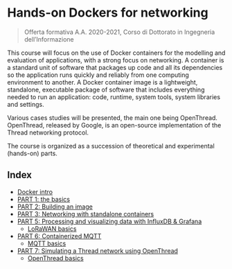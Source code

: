 # Hands-on Dockers for networking
> Offerta formativa A.A. 2020-2021, Corso di Dottorato in Ingegneria dell’Informazione

This course will focus on the use of Docker containers for the modelling and evaluation of applications, with a strong focus on networking. A container is a standard unit of software that packages up code and all its dependencies so the application runs quickly and reliably from one computing environment to another. A Docker container image is a lightweight, standalone, executable package of software that includes everything needed to run an application: code, runtime, system tools, system libraries and settings. 

Various cases studies will be presented, the main one being OpenThread. OpenThread, released by Google, is an open-source implementation of the Thread networking protocol. 

The course is organized as a succession of theoretical and experimental (hands-on) parts.

## Index
* [Docker intro](https://github.com/pmanzoni/phdunimed/blob/main/slides/1_docker.pdf)
* [PART 1: the basics](https://hackmd.io/@phdunimed/BJ4Zb39l_)
* [PART 2: Building an image](https://hackmd.io/@phdunimed/B1l7nxlWu)
* [PART 3: Networking with standalone containers](https://hackmd.io/@phdunimed/B1Dnrg1Wu)
* [PART 5: Processing and visualizing data with InfluxDB & Grafana](https://hackmd.io/y093octqRKm9AqpD7jm8CA)
  - [LoRaWAN basics](https://github.com/pmanzoni/phdunimed/blob/main/slides/5_lorawan.pdf)
* [PART 6: Containerized MQTT](https://hackmd.io/sLzw_8Q1QFqnoY13kiyAag)
  - [MQTT basics](https://github.com/pmanzoni/phdunimed/blob/main/slides/6_MQTT.pdf)
* [PART 7: Simulating a Thread network using OpenThread](https://hackmd.io/sV7hqy70SwyQ1rMHpqMoBQ)
  - [OpenThread basics](https://github.com/pmanzoni/phdunimed/blob/main/slides/7_openthread.pdf)
